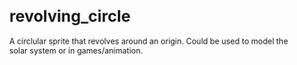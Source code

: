 # revolving_circle
A circlular sprite that revolves around an origin. Could be used to model the solar system or in games/animation.

